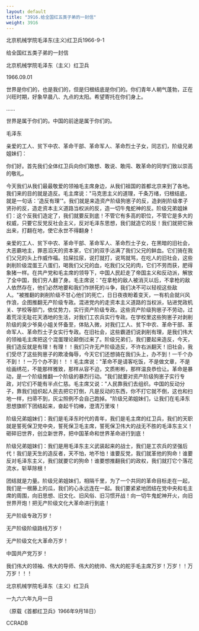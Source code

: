 ```yaml
---
layout: default
title: "3916.给全国红五类子弟的一封信"
weight: 3916
---
```


北京机械学院毛泽东(主义)红卫兵1966-9-1

给全国红五类子弟的一封信

北京机械学院毛泽东（主义）红卫兵

1966.09.01

世界是你们的，也是我们的，但是归根结底是你们的。你们青年人朝气蓬勃，正在兴旺时期，好象早晨八、九点的太阳。希望寄托在你们身上。

……

世界是属于你们的。中国的前途是属于你们的。

毛泽东

亲爱的工人、贫下中农、革命干部、革命军人、革命烈士子女，同志们，阶级兄弟姐妹们：

你们好。首先我们全体红卫兵向你们敢想、敢说、敢闯、敢革命的同学们致以崇高的敬礼。

今天我们从我们最最敬爱的领袖毛主席身边，从我们祖国的首都北京来到了各地。我们来的目的就是造反。毛主席说："马克思主义的道理，千条万绪，归根结底，就是一句话：\'造反有理\'"。我们就是来造资产阶级狗崽子的反，造剥削阶级孝子贤孙的反，造走资本主义道路当权派的反，造一切牛鬼蛇神的反。阶级兄弟姐妹们：这个反我们造定了，我们就要反到底！不管它有多高的职位，不管它是多大的权威，只要它反党反社会主义，反对毛泽东思想，我们就造它的反！我们就把它揪出来，打翻在地，使它永世不得翻身！

亲爱的工人、贫下中农、革命干部、革命军人、革命烈士子女，在黑暗的旧社会，大恶霸地主，罪恶滔天的资本家，它们的双手沾满了我们父兄的鲜血。它们骑在我们父兄的头上作威作福。拉屎拉尿，说打就打，说骂就骂，在吃人的旧社会，这些剥削阶级混蛋王八蛋们，喝我们父兄的血，吃我们父兄的肉，它们不劳而获，肥得象猪一样。在共产党和毛主席的领导下，中国人民赶走了帝国主义和反动派，解放了全中国，我们穷人翻了身。毛主席说："在拿枪的敌人被消灭以后，不拿枪的敌人依然存在，他们必然地要和我们作拼死的斗争，我们决不可以轻视这些敌人。"被推翻的剥削阶级不甘心他们的死亡，日日夜夜盼着变天，一有机会就兴风作浪，企图推翻无产阶级专政。混进党内的走资本主义道路的当权派，钻进党政机关、学校等部门，依仗势力，实行资产阶级专政。这些资产阶级狗崽子不劳动，过着荒淫无耻花天酒地的生活，对我们工农兵实行专政。在学校里这些狗崽子对剥削阶级的臭少爷臭小姐关怀备至，体贴入微，对我们工人、贫下中农、革命干部、革命军人、革命烈士子女实行专政。在旧社会，这些霸道们说剥削有理，是我们伟大的领袖毛主席把这个混蛋理论颠倒过来了。阶级兄弟们，我们要起来造反，今天，我们造反就是有理！有理！！我们只许无产阶级造反，不许右派翻天！旧社会，我们受尽了这些狗崽子的欺凌侮辱，今天它们还想骑在我们头上，办不到！一千个办不到！！一万个办不到！！！毛主席说："革命不是请客吃饭，不是做文章，不是绘画绣花，不能那样雅致，那样从容不迫，文质彬彬，那样温良恭俭让。革命是暴动，是一个阶级推翻一个阶级的暴烈行动。"我们就要对资产阶级狗崽子实行专政，对它们不能有半点仁慈。毛主席又说："人民靠我们去组织。中国的反动分子，靠我们组织起人民去把它打倒，凡是反动的东西，你不打它就不倒，这也和扫地一样，扫帚不到，灰尘照例不会自己跑掉。"阶级兄弟姐妹们，让我们在毛泽东思想旗帜下团结起来，奋起千钧棒，澄清万里埃！

阶级兄弟姐妹们：我们是毛泽东时代的青年，我们是毛主席的红卫兵，我们的天职就是誓死保卫党中央，誓死保卫毛主席，誓死保卫伟大的战无不胜的毛泽东主义！砸碎旧世界，创立新世界，把中国革命和世界革命进行到底！

阶级兄弟姐妹们：我们是用毛泽东主义武装起来的战士，我们是工农兵的坚强后代！我们是天生的造反者，天不怕，地不怕！谁要反党，我们就革他的狗命！谁要反对毛泽东主义，我们就要它的狗命！谁要想推翻我们的政权，我们就打它个落花流水，斩草除根！

团结就是力量。阶级兄弟姐妹们，相隔千里，为了一个共同的革命目标走在一起，我们是一根藤上的瓜，我们的心永远连在一起。我们要紧紧地团结在党中央和毛主席的周围，向旧思想、旧文化、旧风俗、旧习惯开战！向一切牛鬼蛇神开火，向旧世界开炮！把无产阶级文化大革命进行到底！

无产阶级专政万岁！

无产阶级阶级路线万岁！

无产阶级文化大革命万岁！

中国共产党万岁！

我们伟大的领袖、伟大的导师、伟大的统帅、伟大的舵手毛主席万岁！万岁！！万万岁！！！

北京机械学院毛泽东（主义）红卫兵

一九六六年九月一日

（原载《首都红卫兵》1966年9月18日）

CCRADB

